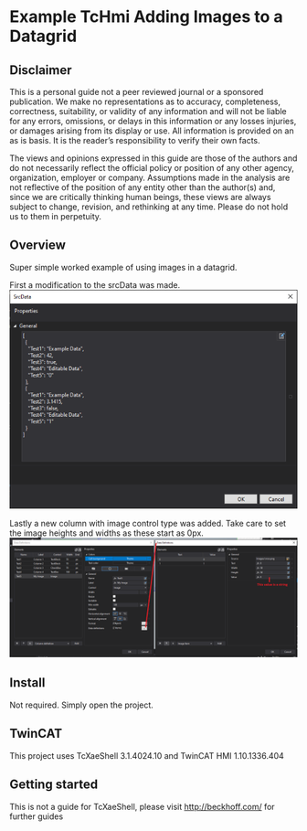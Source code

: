 # Example TcHmi Adding Images to a Datagrid

## Disclaimer
This is a personal guide not a peer reviewed journal or a sponsored publication. We make
no representations as to accuracy, completeness, correctness, suitability, or validity of any
information and will not be liable for any errors, omissions, or delays in this information or any
losses injuries, or damages arising from its display or use. All information is provided on an as
is basis. It is the reader’s responsibility to verify their own facts.

The views and opinions expressed in this guide are those of the authors and do not
necessarily reflect the official policy or position of any other agency, organization, employer or
company. Assumptions made in the analysis are not reflective of the position of any entity
other than the author(s) and, since we are critically thinking human beings, these views are
always subject to change, revision, and rethinking at any time. Please do not hold us to them
in perpetuity.

## Overview
Super simple worked example of using images in a datagrid. 

First a modification to the srcData was made.
![Data Source](docs/png/datasource.png)

Lastly a new column with image control type was added.  Take care to set the image heights and widths as these start as 0px.
![Data Define](docs/png/datadefinitions.png)

## Install 
Not required.  Simply open the project.

## TwinCAT
This project uses TcXaeShell 3.1.4024.10 and TwinCAT HMI 1.10.1336.404

## Getting started
This is not a guide for TcXaeShell, please visit http://beckhoff.com/ for further guides
